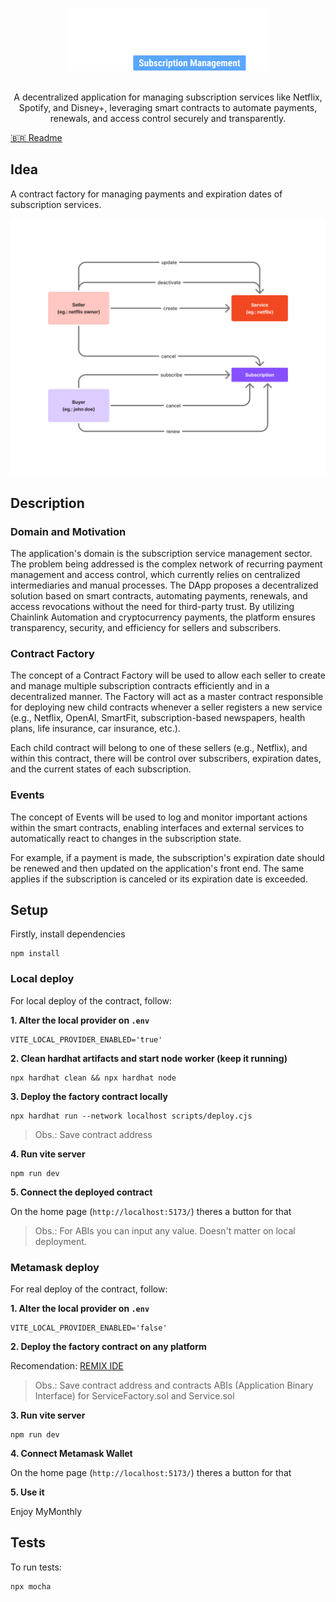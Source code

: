 
<p align="center">
    <img src="public/logo.png" height="100" alt="MyMonthly Logo">
    <br/><br/>
    <p align="center">
        A decentralized application for managing subscription services like Netflix, Spotify, and Disney+, leveraging smart contracts to automate payments, renewals, and access control securely and transparently.
    </p>
</p>

[🇧🇷 Readme](README.br.md)

## Idea

A contract factory for managing payments and expiration dates of subscription services.

![diagram](public/diagram.png)

## Description

### Domain and Motivation

The application's domain is the subscription service management sector. The problem being addressed is the complex network of recurring payment management and access control, which currently relies on centralized intermediaries and manual processes. The DApp proposes a decentralized solution based on smart contracts, automating payments, renewals, and access revocations without the need for third-party trust. By utilizing Chainlink Automation and cryptocurrency payments, the platform ensures transparency, security, and efficiency for sellers and subscribers.

### Contract Factory

The concept of a Contract Factory will be used to allow each seller to create and manage multiple subscription contracts efficiently and in a decentralized manner. The Factory will act as a master contract responsible for deploying new child contracts whenever a seller registers a new service (e.g., Netflix, OpenAI, SmartFit, subscription-based newspapers, health plans, life insurance, car insurance, etc.).

Each child contract will belong to one of these sellers (e.g., Netflix), and within this contract, there will be control over subscribers, expiration dates, and the current states of each subscription.

### Events

The concept of Events will be used to log and monitor important actions within the smart contracts, enabling interfaces and external services to automatically react to changes in the subscription state.

For example, if a payment is made, the subscription's expiration date should be renewed and then updated on the application's front end. The same applies if the subscription is canceled or its expiration date is exceeded.

## Setup

Firstly, install dependencies
```
npm install
```

### Local deploy

For local deploy of the contract, follow:

**1. Alter the local provider on `.env`**
```
VITE_LOCAL_PROVIDER_ENABLED='true'
```

**2. Clean hardhat artifacts and start node worker (keep it running)**
```
npx hardhat clean && npx hardhat node
```

**3. Deploy the factory contract locally**
```
npx hardhat run --network localhost scripts/deploy.cjs
```
>Obs.: Save contract address

**4. Run vite server**
```
npm run dev
```

**5. Connect the deployed contract**

On the home page (`http://localhost:5173/`) theres a button for that

>Obs.: For ABIs you can input any value. Doesn't matter on local deployment.

### Metamask deploy

For real deploy of the contract, follow:

**1. Alter the local provider on `.env`**
```
VITE_LOCAL_PROVIDER_ENABLED='false'
```

**2. Deploy the factory contract on any platform**

Recomendation: [REMIX IDE](https://remix.ethereum.org/) 
>Obs.: Save contract address and contracts ABIs (Application Binary Interface) for ServiceFactory.sol and Service.sol


**3. Run vite server**
```
npm run dev
```

**4. Connect Metamask Wallet**

On the home page (`http://localhost:5173/`) theres a button for that

**5. Use it**

Enjoy MyMonthly

## Tests

To run tests:

```
npx mocha 
```